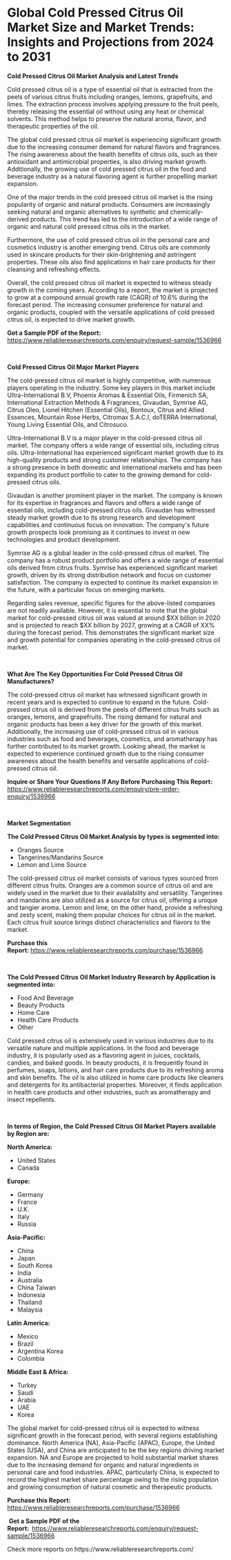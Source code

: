 <p><h1>Global Cold Pressed Citrus Oil Market Size and Market Trends: Insights and Projections from 2024 to 2031</h1></p><p><strong>Cold Pressed Citrus Oil Market Analysis and Latest Trends</strong></p>
<p><p>Cold pressed citrus oil is a type of essential oil that is extracted from the peels of various citrus fruits including oranges, lemons, grapefruits, and limes. The extraction process involves applying pressure to the fruit peels, thereby releasing the essential oil without using any heat or chemical solvents. This method helps to preserve the natural aroma, flavor, and therapeutic properties of the oil.</p><p>The global cold pressed citrus oil market is experiencing significant growth due to the increasing consumer demand for natural flavors and fragrances. The rising awareness about the health benefits of citrus oils, such as their antioxidant and antimicrobial properties, is also driving market growth. Additionally, the growing use of cold pressed citrus oil in the food and beverage industry as a natural flavoring agent is further propelling market expansion.</p><p>One of the major trends in the cold pressed citrus oil market is the rising popularity of organic and natural products. Consumers are increasingly seeking natural and organic alternatives to synthetic and chemically-derived products. This trend has led to the introduction of a wide range of organic and natural cold pressed citrus oils in the market.</p><p>Furthermore, the use of cold pressed citrus oil in the personal care and cosmetics industry is another emerging trend. Citrus oils are commonly used in skincare products for their skin-brightening and astringent properties. These oils also find applications in hair care products for their cleansing and refreshing effects.</p><p>Overall, the cold pressed citrus oil market is expected to witness steady growth in the coming years. According to a report, the market is projected to grow at a compound annual growth rate (CAGR) of 10.6% during the forecast period. The increasing consumer preference for natural and organic products, coupled with the versatile applications of cold pressed citrus oil, is expected to drive market growth.</p></p>
<p><strong>Get a Sample PDF of the Report:&nbsp;</strong> <a href="https://www.reliableresearchreports.com/enquiry/request-sample/1536966">https://www.reliableresearchreports.com/enquiry/request-sample/1536966</a></p>
<p>&nbsp;</p>
<p><strong>Cold Pressed Citrus Oil Major Market Players</strong></p>
<p><p>The cold-pressed citrus oil market is highly competitive, with numerous players operating in the industry. Some key players in this market include Ultra-International B.V, Phoenix Aromas & Essential Oils, Firmenich SA, International Extraction Methods & Fragrances, Givaudan, Symrise AG, Citrus Oleo, Lionel Hitchen (Essential Oils), Bontoux, Citrus and Allied Essences, Mountain Rose Herbs, Citromax S.A.C.I, doTERRA International, Young Living Essential Oils, and Citrosuco.</p><p>Ultra-International B.V is a major player in the cold-pressed citrus oil market. The company offers a wide range of essential oils, including citrus oils. Ultra-International has experienced significant market growth due to its high-quality products and strong customer relationships. The company has a strong presence in both domestic and international markets and has been expanding its product portfolio to cater to the growing demand for cold-pressed citrus oils.</p><p>Givaudan is another prominent player in the market. The company is known for its expertise in fragrances and flavors and offers a wide range of essential oils, including cold-pressed citrus oils. Givaudan has witnessed steady market growth due to its strong research and development capabilities and continuous focus on innovation. The company's future growth prospects look promising as it continues to invest in new technologies and product development.</p><p>Symrise AG is a global leader in the cold-pressed citrus oil market. The company has a robust product portfolio and offers a wide range of essential oils derived from citrus fruits. Symrise has experienced significant market growth, driven by its strong distribution network and focus on customer satisfaction. The company is expected to continue its market expansion in the future, with a particular focus on emerging markets.</p><p>Regarding sales revenue, specific figures for the above-listed companies are not readily available. However, it is essential to note that the global market for cold-pressed citrus oil was valued at around $XX billion in 2020 and is projected to reach $XX billion by 2027, growing at a CAGR of XX% during the forecast period. This demonstrates the significant market size and growth potential for companies operating in the cold-pressed citrus oil market.</p></p>
<p>&nbsp;</p>
<p><strong>What Are The Key Opportunities For Cold Pressed Citrus Oil Manufacturers?</strong></p>
<p><p>The cold-pressed citrus oil market has witnessed significant growth in recent years and is expected to continue to expand in the future. Cold-pressed citrus oil is derived from the peels of different citrus fruits such as oranges, lemons, and grapefruits. The rising demand for natural and organic products has been a key driver for the growth of this market. Additionally, the increasing use of cold-pressed citrus oil in various industries such as food and beverages, cosmetics, and aromatherapy has further contributed to its market growth. Looking ahead, the market is expected to experience continued growth due to the rising consumer awareness about the health benefits and versatile applications of cold-pressed citrus oil.</p></p>
<p><strong>Inquire or Share Your Questions If Any Before Purchasing This Report:</strong> <a href="https://www.reliableresearchreports.com/enquiry/pre-order-enquiry/1536966">https://www.reliableresearchreports.com/enquiry/pre-order-enquiry/1536966</a></p>
<p>&nbsp;</p>
<p><strong>Market Segmentation</strong></p>
<p><strong>The Cold Pressed Citrus Oil Market Analysis by types is segmented into:</strong></p>
<p><ul><li>Oranges Source</li><li>Tangerines/Mandarins Source</li><li>Lemon and Lime Source</li></ul></p>
<p><p>The cold-pressed citrus oil market consists of various types sourced from different citrus fruits. Oranges are a common source of citrus oil and are widely used in the market due to their availability and versatility. Tangerines and mandarins are also utilized as a source for citrus oil, offering a unique and tangier aroma. Lemon and lime, on the other hand, provide a refreshing and zesty scent, making them popular choices for citrus oil in the market. Each citrus fruit source brings distinct characteristics and flavors to the market.</p></p>
<p><strong>Purchase this Report:&nbsp;</strong><a href="https://www.reliableresearchreports.com/purchase/1536966">https://www.reliableresearchreports.com/purchase/1536966</a></p>
<p>&nbsp;</p>
<p><strong>The Cold Pressed Citrus Oil Market Industry Research by Application is segmented into:</strong></p>
<p><ul><li>Food And Beverage</li><li>Beauty Products</li><li>Home Care</li><li>Health Care Products</li><li>Other</li></ul></p>
<p><p>Cold pressed citrus oil is extensively used in various industries due to its versatile nature and multiple applications. In the food and beverage industry, it is popularly used as a flavoring agent in juices, cocktails, candies, and baked goods. In beauty products, it is frequently found in perfumes, soaps, lotions, and hair care products due to its refreshing aroma and skin benefits. The oil is also utilized in home care products like cleaners and detergents for its antibacterial properties. Moreover, it finds application in health care products and other industries, such as aromatherapy and insect repellents.</p></p>
<p>&nbsp;</p>
<p><strong>In terms of Region, the Cold Pressed Citrus Oil Market Players available by Region are:</strong></p>
<p>
    <p> <strong> North America: </strong>
        <ul>
            <li>United States</li>
            <li>Canada</li>
        </ul>
        </p> 
    <p> <strong> Europe: </strong>
        <ul>
            <li>Germany</li>
            <li>France</li>
            <li>U.K.</li>
            <li>Italy</li>
            <li>Russia</li>
        </ul>
        </p> 
    <p> <strong> Asia-Pacific: </strong>
        <ul>
            <li>China</li>
            <li>Japan</li>
            <li>South Korea</li>
            <li>India</li>
            <li>Australia</li>
            <li>China Taiwan</li>
            <li>Indonesia</li>
            <li>Thailand</li>
            <li>Malaysia</li>
        </ul>
        </p> 
    <p> <strong> Latin America: </strong>
        <ul>
            <li>Mexico</li>
            <li>Brazil</li>
            <li>Argentina Korea</li>
            <li>Colombia</li>
        </ul>
        </p> 
    <p> <strong> Middle East & Africa: </strong>
        <ul>
            <li>Turkey</li>
            <li>Saudi</li>
            <li>Arabia</li>
            <li>UAE</li>
            <li>Korea</li>
        </ul>
    </p>
    </p>
<p><p>The global market for cold-pressed citrus oil is expected to witness significant growth in the forecast period, with several regions establishing dominance. North America (NA), Asia-Pacific (APAC), Europe, the United States (USA), and China are anticipated to be the key regions driving market expansion. NA and Europe are projected to hold substantial market shares due to the increasing demand for organic and natural ingredients in personal care and food industries. APAC, particularly China, is expected to record the highest market share percentage owing to the rising population and growing consumption of natural cosmetic and therapeutic products.</p></p>
<p><strong>Purchase this Report: </strong><a href="https://www.reliableresearchreports.com/purchase/1536966">https://www.reliableresearchreports.com/purchase/1536966</a></p>
<p>&nbsp;<strong>Get a Sample PDF of the Report:&nbsp;&nbsp;</strong><a href="https://www.reliableresearchreports.com/enquiry/request-sample/1536966">https://www.reliableresearchreports.com/enquiry/request-sample/1536966</a></p>
<p><strong></strong></p>
<p>Check more reports on https://www.reliableresearchreports.com/</p>